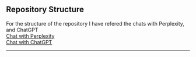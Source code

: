 ## Repository Structure
For the structure of the repository I have refered the chats with Perplexity, and ChatGPT  
[Chat with Perplexity](https://www.perplexity.ai/search/best-folder-structure-for-full-tLSblRSNTY.tMZqA0wfocw)  
[Chat with ChatGPT](https://chatgpt.com/share/4b3f49f4-b81c-47df-811d-8cd0bcf489fc)  

---